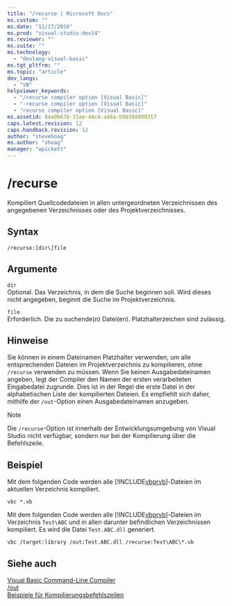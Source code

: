 ```yaml
---
title: "/recurse | Microsoft Docs"
ms.custom: ""
ms.date: "11/17/2016"
ms.prod: "visual-studio-dev14"
ms.reviewer: ""
ms.suite: ""
ms.technology: 
  - "devlang-visual-basic"
ms.tgt_pltfrm: ""
ms.topic: "article"
dev_langs: 
  - "VB"
helpviewer_keywords: 
  - "/recurse compiler option [Visual Basic]"
  - "-recurse compiler option [Visual Basic]"
  - "recurse compiler option [Visual Basic]"
ms.assetid: 84a0b670-33ae-44c4-a46a-b90388809317
caps.latest.revision: 12
caps.handback.revision: 12
author: "stevehoag"
ms.author: "shoag"
manager: "wpickett"
---
```

# /recurse
Kompiliert Quellcodedateien in allen untergeordneten Verzeichnissen des angegebenen Verzeichnisses oder des Projektverzeichnisses.  
  
## Syntax  
  
```  
/recurse:[dir\]file  
```  
  
## Argumente  
 `dir`  
 Optional.  Das Verzeichnis, in dem die Suche beginnen soll.  Wird dieses nicht angegeben, beginnt die Suche im Projektverzeichnis.  
  
 `file`  
 Erforderlich.  Die zu suchende\(n\) Datei\(en\).  Platzhalterzeichen sind zulässig.  
  
## Hinweise  
 Sie können in einem Dateinamen Platzhalter verwenden, um alle entsprechenden Dateien im Projektverzeichnis zu kompilieren, ohne `/recurse` verwenden zu müssen.  Wenn Sie keinen Ausgabedateinamen angeben, legt der Compiler den Namen der ersten verarbeiteten Eingabedatei zugrunde.  Dies ist in der Regel die erste Datei in der alphabetischen Liste der kompilierten Dateien.  Es empfiehlt sich daher, mithilfe der `/out`\-Option einen Ausgabedateinamen anzugeben.  
  
> [!NOTE]
>  Die `/recurse`\-Option ist innerhalb der Entwicklungsumgebung von Visual Studio nicht verfügbar, sondern nur bei der Kompilierung über die Befehlszeile.  
  
## Beispiel  
 Mit dem folgenden Code werden alle [!INCLUDE[vbprvb](../../../csharp/programming-guide/concepts/linq/includes/vbprvb_md.md)]\-Dateien im aktuellen Verzeichnis kompiliert.  
  
```  
vbc *.vb  
```  
  
 Mit dem folgenden Code werden alle [!INCLUDE[vbprvb](../../../csharp/programming-guide/concepts/linq/includes/vbprvb_md.md)]\-Dateien im Verzeichnis `Test\ABC` und in allen darunter befindlichen Verzeichnissen kompiliert. Es wird die Datei `Test.ABC.dll` generiert.  
  
```  
vbc /target:library /out:Test.ABC.dll /recurse:Test\ABC\*.vb  
```  
  
## Siehe auch  
 [Visual Basic Command\-Line Compiler](../../../visual-basic/reference/command-line-compiler/index.md)   
 [\/out](../../../visual-basic/reference/command-line-compiler/out.md)   
 [Beispiele für Kompilierungsbefehlszeilen](../../../visual-basic/reference/command-line-compiler/sample-compilation-command-lines.md)